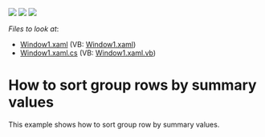 <!-- default badges list -->
![](https://img.shields.io/endpoint?url=https://codecentral.devexpress.com/api/v1/VersionRange/128653177/10.2.3%2B)
[![](https://img.shields.io/badge/Open_in_DevExpress_Support_Center-FF7200?style=flat-square&logo=DevExpress&logoColor=white)](https://supportcenter.devexpress.com/ticket/details/E1540)
[![](https://img.shields.io/badge/📖_How_to_use_DevExpress_Examples-e9f6fc?style=flat-square)](https://docs.devexpress.com/GeneralInformation/403183)
<!-- default badges end -->
<!-- default file list -->
*Files to look at*:

* [Window1.xaml](./CS/DXSample_SortGroupsBySummary/Window1.xaml) (VB: [Window1.xaml](./VB/DXSample_SortGroupsBySummary/Window1.xaml))
* [Window1.xaml.cs](./CS/DXSample_SortGroupsBySummary/Window1.xaml.cs) (VB: [Window1.xaml.vb](./VB/DXSample_SortGroupsBySummary/Window1.xaml.vb))
<!-- default file list end -->
# How to sort group rows by summary values


<p>This example shows how to sort group row by summary values.</p>

<br/>


